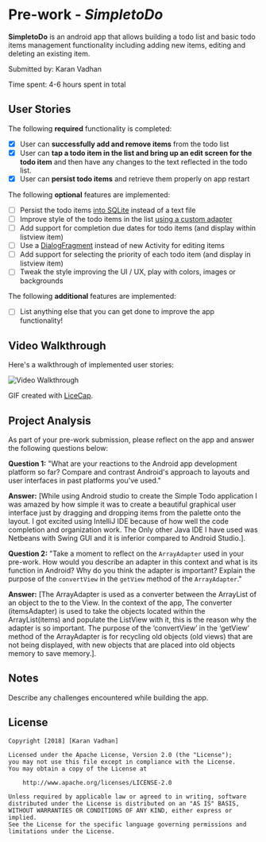 # Pre-work - *SimpletoDo*

**SimpletoDo** is an android app that allows building a todo list and basic todo items management functionality including adding new items, editing and deleting an existing item.

Submitted by: Karan Vadhan

Time spent: 4-6 hours spent in total

## User Stories

The following **required** functionality is completed:

* [x] User can **successfully add and remove items** from the todo list
* [x] User can **tap a todo item in the list and bring up an edit screen for the todo item** and then have any changes to the text reflected in the todo list.
* [x] User can **persist todo items** and retrieve them properly on app restart

The following **optional** features are implemented:

* [ ] Persist the todo items [into SQLite](http://guides.codepath.com/android/Persisting-Data-to-the-Device#sqlite) instead of a text file
* [ ] Improve style of the todo items in the list [using a custom adapter](http://guides.codepath.com/android/Using-an-ArrayAdapter-with-ListView)
* [ ] Add support for completion due dates for todo items (and display within listview item)
* [ ] Use a [DialogFragment](http://guides.codepath.com/android/Using-DialogFragment) instead of new Activity for editing items
* [ ] Add support for selecting the priority of each todo item (and display in listview item)
* [ ] Tweak the style improving the UI / UX, play with colors, images or backgrounds

The following **additional** features are implemented:

* [ ] List anything else that you can get done to improve the app functionality!

## Video Walkthrough

Here's a walkthrough of implemented user stories:

<img src='https://imgur.com/a/VlwBkEh' title='SimpletoDo app walkthrough' width='' alt='Video Walkthrough' />

GIF created with [LiceCap](http://www.cockos.com/licecap/).

## Project Analysis

As part of your pre-work submission, please reflect on the app and answer the following questions below:

**Question 1:** "What are your reactions to the Android app development platform so far? Compare and contrast Android's approach to layouts and user interfaces in past platforms you've used."

**Answer:** [While using Android studio to create the Simple Todo application I was amazed by how simple it was to create a beautiful graphical user interface just by dragging and dropping items from the palette onto the layout. I got excited using IntelliJ IDE because of how well the code completion and organization work. The Only other Java IDE I have used was Netbeans with Swing GUI and it is inferior compared to Android Studio.].

**Question 2:** "Take a moment to reflect on the `ArrayAdapter` used in your pre-work. How would you describe an adapter in this context and what is its function in Android? Why do you think the adapter is important? Explain the purpose of the `convertView` in the `getView` method of the `ArrayAdapter`."

**Answer:** [The ArrayAdapter is used as a converter between the ArrayList of an object to the to the View. In the context of the app, The converter (itemsAdapter) is used to take the objects located within the ArrayList(items) and populate the ListView with it, this is the reason why the adapter is so important. The purpose of the ‘convertView’ in the ‘getView’ method of the ArrayAdapter is for recycling old objects (old views) that are not being displayed, with new objects that are placed into old objects memory to save memory.].

## Notes

Describe any challenges encountered while building the app.

## License

    Copyright [2018] [Karan Vadhan]

    Licensed under the Apache License, Version 2.0 (the "License");
    you may not use this file except in compliance with the License.
    You may obtain a copy of the License at

        http://www.apache.org/licenses/LICENSE-2.0

    Unless required by applicable law or agreed to in writing, software
    distributed under the License is distributed on an "AS IS" BASIS,
    WITHOUT WARRANTIES OR CONDITIONS OF ANY KIND, either express or implied.
    See the License for the specific language governing permissions and
    limitations under the License.
